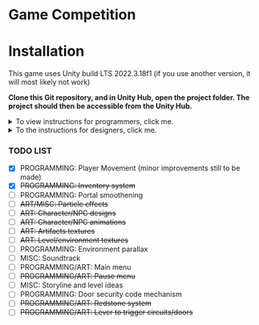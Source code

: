 # Game Competition

# Installation
This game uses Unity build LTS 2022.3.18f1 (if you use another version, it will most likely not work)

**Clone this Git repository, and in Unity Hub, open the project folder. 
The project should then be accessible from the Unity Hub.**

<details>
  <summary>To view instructions for programmers, click me.</summary>
If you're one of the programmers on this project, make sure have C# installed.
If you're using Visual Studio (strongly recommended if you're just starting out with Unity), modify your build of Visual Studio to inculde Unity IntelliSense. 
If you're using Visual Studio Code and you have C# already installed, just install the Unity extension from the marketplace.

### Programming Naming Conventions
Classes will be named using PascalCase, for example:
```cs
public class DemoClass { }
```

Variables will be named using camelCase, for example:
```cs
private float demoVariable;
```

However, static variables will be named using PascalCalse, for example:
```cs
public static float DemoStaticVariable;
```
</details>

<details>
  <summary>To the instructions for designers, click me.</summary>
  Make sure you have any pixel-art software installed. We'll decide on an art-style and target resolution later.

  ### Uploading Art
  In the Assets folder, open the "Art" folder and upload art into the appropriate sub-folder, if it exists.
</details>

### TODO LIST
- [x] PROGRAMMING: Player Movement (minor improvements still to be made)
- [x] ~~PROGRAMMING: Inventory system~~
- [ ] PROGRAMMING: Portal smoothening
- [ ] ~~ART/MISC: Particle effects~~
- [ ] ~~ART: Character/NPC designs~~
- [ ] ~~ART: Character/NPC animations~~
- [ ] ~~ART: Artifacts textures~~
- [ ] ~~ART: Level/environment textures~~
- [ ] PROGRAMMING: Environment parallax
- [ ] MISC: Soundtrack
- [ ] PROGRAMMING/ART: Main menu
- [ ] ~~PROGRAMMING/ART: Pause menu~~
- [ ] MISC: Storyline and level ideas
- [ ] PROGRAMMING: Door security code mechanism
- [ ] ~~PROGRAMMING/ART: Redstone system~~
- [ ] ~~PROGRAMMING/ART: Lever to trigger circuits/doors~~

